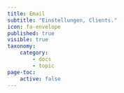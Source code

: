 ```yaml
---
title: Email
subtitle: "Einstellungen, Clients."
icon: fa-envelope
published: true
visible: true
taxonomy:
    category:
        - docs
        - topic
page-toc:
    active: false
---
```


